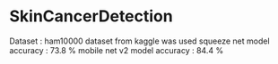 # SkinCancerDetection

Dataset : ham10000 dataset from kaggle was used 
squeeze net model accuracy : 73.8 %
mobile net v2 model accuracy : 84.4 %
